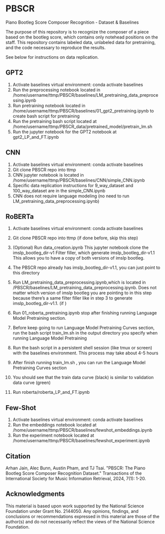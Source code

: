 # PBSCR
Piano Bootleg Score Composer Recognition - Dataset &amp; Baselines

The purpose of this repository is to recognize the composer of a piece based on the bootleg score, which contains only notehead positions on the staff. This repository contains labeled data, unlabeled data for pretraining, and the code necessary to reproduce the results.

See below for instructions on data replication.

## GPT2
1. Activate baselines virtual environment: conda activate baselines
2. Run the preprocessing notebook located in /home/username/ttmp/PBSCR/baselines/LM_pretraining_data_preprocessing.ipynb
3. Run pretraining notebook located in /home/username/ttmp/PBSCR/baselines/01_gpt2_pretraining.ipynb to create bash script for pretraining
4. Run the pretraining bash script located at /home/username/ttmp/PBSCR_data/pretrained_model/pretrain_lm.sh
5. Run the jupyter notebook for the GPT2 notebook at gpt2_LP_and_FT.ipynb

## CNN
1. Activate baselines virtual environment: conda activate baselines
2. Git clone PBSCR repo into ttmp
3. CNN jupyter notebook is located in /home/username/ttmp/PBSCR/baselines/CNN/simple_CNN.ipynb
4. Specific data replication instructions for 9_way_dataset and 100_way_dataset are in the simple_CNN.ipynb
5. CNN does not require language modeling (no need to run LM_pretraining_data_preprocessing.ipynb)

## RoBERTa
1. Activate baselines virtual environment: conda activate baselines
2. Git clone PBSCR repo into ttmp (if done before, skip this step)
3. (Optional) Run  data_creation.ipynb
   This jupyter notebook clone the imslp_bootleg_dir-v1
   Filter filler, which generate imslp_bootleg_dir-v1.1
   This allows you to have a copy of both versions of imslp bootleg.
6. The PBSCR repo already has imslp_bootleg_dir-v1.1, you can just point to this directory
7. Run LM_pretraining_data_preprocessing.ipynb,which is located in /PBSCR/baselines/LM_pretraining_data_preprocessing.ipynb. Does not matter which version of  imslp bootleg you are pointing to in this step because there’s a same filter filler like in step 3 to generate imslp_bootleg_dir-v1.1. (if )

8. Run 01_roberta_pretraining.ipynb stop after finishing running Language Model Pretraining section.
9. Before keep going to run Language Model Pretraining Curves section, run the bash script  train_lm.sh in the output directory you specify when running Language Model Pretraining
10. Run the bash script in a persistent shell session (like tmux or screen) with the baselines environment. This process may take about 4-5 hours
11. After finish running train_lm.sh , you can run the  Language Model Pretraining Curves section
12. You should see that the train data curve (black) is similar to validation data curve (green)
13. Run roberta/roberta_LP_and_FT.ipynb

## Few-Shot
1. Activate baselines virtual environment: conda activate baselines
2. Run the embeddings notebook located at /home/username/ttmp/PBSCR/baselines/fewshot_embeddings.ipynb
3. Run the experiment notebook located at /home/username/ttmp/PBSCR/baselines/fewshot_experiment.ipynb


## Citation

Arhan Jain, Alec Bunn, Austin Pham, and TJ Tsai.  "PBSCR: The Piano Bootleg Score Composer Recognition Dataset."  Transactions of the International Society for Music Information Retrieval, 2024, 7(1): 1-20.


## Acknowledgments

This material is based upon work supported by the National Science Foundation under Grant No. 2144050.  Any opinions, findings, and conclusions or recommendations expressed in this material are those of the author(s) and do not necessarily reflect the views of the National Science Foundation.


